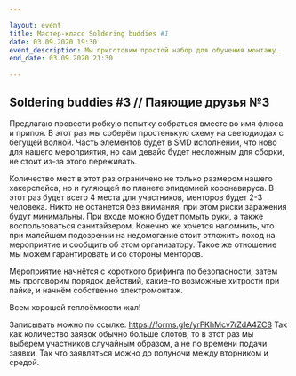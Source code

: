 ```yaml
---

layout: event
title: Мастер-класс Soldering buddies #1
date: 03.09.2020 19:30
event_description: Мы приготовим простой набор для обучения монтажу.
end_date: 03.09.2020 21:30

---
```

## Soldering buddies #3 // Паяющие друзья №3

Предлагаю провести робкую попытку собраться вместе во имя флюса и припоя.
В этот раз мы соберём простенькую схему на светодиодах с бегущей волной. Часть элементов будет в SMD исполнении, что ново для нашего мероприятия, но сам девайс будет несложным для сборки, не стоит из-за этого переживать.

Количество мест в этот раз ограничено не только размером нашего хакерспейса, но и гуляющей по планете эпидемией коронавируса. В этот раз будет всего 4 места для участников, менторов будет 2-3 человека. Никто не останется без внимания, при этом риски заражения будут минимальны.
При входе можно будет помыть руки, а также воспользоваться санитайзером.
Конечно же хочется напомнить, что при малейшем подозрении на недомогание стоит отложить поход на мероприятие и сообщить об этом организатору. Такое же отношение мы можем гарантировать и со стороны менторов.

Мероприятие начнётся с короткого брифинга по безопасности, затем мы проговорим порядок действий, какие-то возможные хитрости при пайке, и начнём собственно электромонтаж.

Всем хорошей теплоёмкости жал!

Записывать можно по ссылке: https://forms.gle/yrFKhMcv7rZdA4ZC8
Так как количество заявок обычно больше слотов, то в этот раз мы выберем участников случайным образом, а не по времени подачи заявки. Так что заявляться можно до полуночи между вторником и средой.